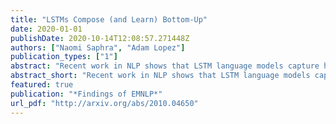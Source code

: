 ```yaml
---
title: "LSTMs Compose (and Learn) Bottom-Up"
date: 2020-01-01
publishDate: 2020-10-14T12:08:57.271448Z
authors: ["Naomi Saphra", "Adam Lopez"]
publication_types: ["1"]
abstract: "Recent work in NLP shows that LSTM language models capture hierarchical structure in language data. In contrast to existing work, we consider the *learning* process that leads to their compositional behavior. For a closer look at how an LSTM's sequential representations are composed hierarchically, we present a related measure of Decompositional Interdependence (DI) between word meanings in an LSTM, based on their gate interactions. We connect this measure to syntax with experiments on English language data, where DI is higher on pairs of words with lower syntactic distance. To explore the inductive biases that cause these compositional representations to arise during training, we conduct simple experiments on synthetic data. These synthetic experiments support a specific hypothesis about how hierarchical structures are discovered over the course of training: that LSTM constituent representations are learned bottom-up, relying on effective representations of their shorter children, rather than learning the longer-range relations independently from children."
abstract_short: "Recent work in NLP shows that LSTM language models capture hierarchical structure in language data. In contrast to existing work, we consider the *learning* process that leads to their compositional behavior."
featured: true
publication: "*Findings of EMNLP*"
url_pdf: "http://arxiv.org/abs/2010.04650"
---
```

